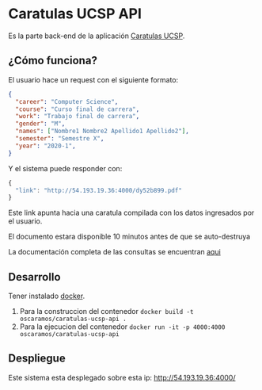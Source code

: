 # Caratulas UCSP API
Es la parte back-end de la aplicación [Caratulas UCSP](https://github.com/oscaramos/caratulas-ucsp).

## ¿Cómo funciona?
El usuario hace un request con el siguiente formato:
``` json
{
  "career": "Computer Science",
  "course": "Curso final de carrera",
  "work": "Trabajo final de carrera",
  "gender": "M",
  "names": ["Nombre1 Nombre2 Apellido1 Apellido2"],
  "semester": "Semestre X",
  "year": "2020-1",
}
```


Y el sistema puede responder con:
``` js
{
  "link": "http://54.193.19.36:4000/dy52b899.pdf"
}
```
Este link apunta hacia una caratula compilada con los datos ingresados por el usuario.

El documento estara disponible 10 minutos antes de que se auto-destruya

La documentación completa de las consultas se encuentran [aqui](https://documenter.getpostman.com/view/10567086/T1LHGp73?version=latest)

## Desarrollo
Tener instalado [docker](https://www.docker.com/).

1. Para la construccion del contenedor `docker build -t oscaramos/caratulas-ucsp-api .`
2. Para la ejecucion del contenedor `docker run -it -p 4000:4000 oscaramos/caratulas-ucsp-api` 

## Despliegue
Este sistema esta desplegado sobre esta ip: http://54.193.19.36:4000/

